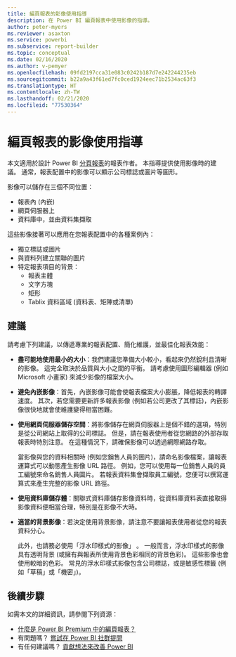 ```yaml
---
title: 編頁報表的影像使用指導
description: 在 Power BI 編頁報表中使用影像的指導。
author: peter-myers
ms.reviewer: asaxton
ms.service: powerbi
ms.subservice: report-builder
ms.topic: conceptual
ms.date: 02/16/2020
ms.author: v-pemyer
ms.openlocfilehash: 09fd2197cca31e083c0242b187d7e242244235eb
ms.sourcegitcommit: b22a9a43f61ed7fc0ced1924eec71b2534ac63f3
ms.translationtype: HT
ms.contentlocale: zh-TW
ms.lasthandoff: 02/21/2020
ms.locfileid: "77530364"
---
```

# <a name="image-use-guidance-for-paginated-reports"></a>編頁報表的影像使用指導

本文適用於設計 Power BI [分頁報表](../paginated-reports-report-builder-power-bi.md)的報表作者。 本指導提供使用影像時的建議。 通常，報表配置中的影像可以顯示公司標誌或圖片等圖形。

影像可以儲存在三個不同位置：

- 報表內 (內嵌)
- 網頁伺服器上
- 資料庫中，並由資料集擷取

這些影像接著可以應用在您報表配置中的各種案例內：

- 獨立標誌或圖片
- 與資料列建立關聯的圖片
- 特定報表項目的背景：
  - 報表主體
  - 文字方塊
  - 矩形
  - Tablix 資料區域 (資料表、矩陣或清單)

## <a name="suggestions"></a>建議

請考慮下列建議，以傳遞專業的報表配置、簡化維護，並最佳化報表效能：

- **盡可能地使用最小的大小**：我們建議您準備大小較小，看起來仍然銳利且清晰的影像。 這完全取決於品質與大小之間的平衡。 請考慮使用圖形編輯器 (例如 Microsoft 小畫家) 來減少影像的檔案大小。
- **避免內嵌影像**：首先，內嵌影像可能會使報表檔案大小膨脹，降低報表的轉譯速度。 其次，若您需要更新許多報表影像 (例如若公司更改了其標誌)，內嵌影像很快地就會使維護變得相當困難。
- **使用網頁伺服器儲存空間**：將影像儲存在網頁伺服器上是個不錯的選項，特別是從公司網站上取得的公司標誌。 但是，請在報表使用者從您網路的外部存取報表時特別注意。 在這種情況下，請確保影像可以透過網際網路存取。

    當影像與您的資料相關時 (例如您銷售人員的圖片)，請命名影像檔案，讓報表運算式可以動態產生影像 URL 路徑。 例如，您可以使用每一位銷售人員的員工編號來命名銷售人員圖片。 若報表資料集會擷取員工編號，您便可以撰寫運算式來產生完整的影像 URL 路徑。
- **使用資料庫儲存體**：關聯式資料庫儲存影像資料時，從資料庫資料表直接取得影像資料便相當合理，特別是在影像不大時。
- **適當的背景影像**：若決定使用背景影像，請注意不要讓報表使用者從您的報表資料分心。 

    此外，也請務必使用「浮水印樣式的影像」  。 一般而言，浮水印樣式的影像具有透明背景 (或擁有與報表所使用背景色彩相同的背景色彩)。 這些影像也會使用較暗的色彩。 常見的浮水印樣式影像包含公司標誌，或是敏感性標籤 (例如「草稿」或「機密」)。

## <a name="next-steps"></a>後續步驟

如需本文的詳細資訊，請參閱下列資源：

- [什麼是 Power BI Premium 中的編頁報表？](../paginated-reports-report-builder-power-bi.md)
- 有問題嗎？ [嘗試在 Power BI 社群提問](https://community.powerbi.com/)
- 有任何建議嗎？ [貢獻想法來改善 Power BI](https://ideas.powerbi.com/)
